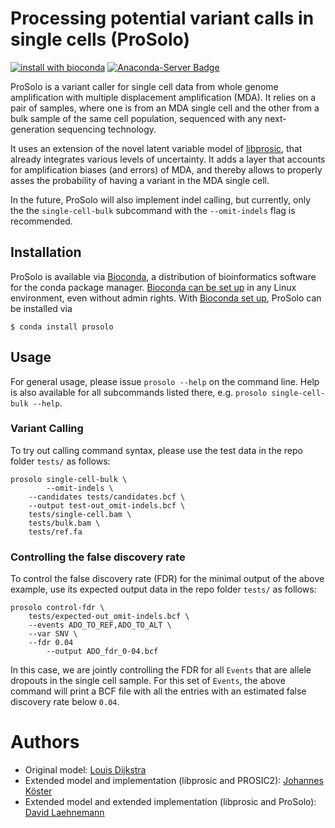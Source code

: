 # Processing potential variant calls in single cells (ProSolo)

[![install with bioconda](https://img.shields.io/badge/install%20with-bioconda-brightgreen.svg?style=flat-square)](http://bioconda.github.io/recipes/prosolo/README.html)
[![Anaconda-Server Badge](https://anaconda.org/bioconda/prosolo/badges/downloads.svg)](http://bioconda.github.io/recipes/prosolo/README.html)

ProSolo is a variant caller for single cell data from whole genome amplification with multiple displacement amplification (MDA). It relies on a pair of samples, where one is from an MDA single cell and the other from a bulk sample of the same cell population, sequenced with any next-generation sequencing technology.

It uses an extension of the novel latent variable model of [libprosic](https://github.com/PROSIC/libprosic), that already integrates various levels of uncertainty. It adds a layer that accounts for amplification biases (and errors) of MDA, and thereby allows to properly asses the probability of having a variant in the MDA single cell.

In the future, ProSolo will also implement indel calling, but currently, only the the `single-cell-bulk` subcommand with the `--omit-indels` flag is recommended.

## Installation

ProSolo is available via [Bioconda](https://bioconda.github.io), a distribution of bioinformatics software for the conda package manager.
[Bioconda can be set up](https://bioconda.github.io/#using-bioconda) in any Linux environment, even without admin rights.
With [Bioconda set up](https://bioconda.github.io/#using-bioconda), ProSolo can be installed via

	$ conda install prosolo

## Usage

For general usage, please issue `prosolo --help` on the command line. Help is also available for all subcommands listed there, e.g. `prosolo single-cell-bulk --help`.

### Variant Calling

To try out calling command syntax, please use the test data in the repo folder `tests/` as follows:
```
prosolo single-cell-bulk \
		--omit-indels \
    --candidates tests/candidates.bcf \
    --output test-out_omit-indels.bcf \
    tests/single-cell.bam \
    tests/bulk.bam \
    tests/ref.fa
```

### Controlling the false discovery rate

To control the false discovery rate (FDR) for the minimal output of the above example, use its expected output data in the repo folder `tests/` as follows:
```
prosolo control-fdr \
    tests/expected-out_omit-indels.bcf \
    --events ADO_TO_REF,ADO_TO_ALT \
    --var SNV \
    --fdr 0.04
		--output ADO_fdr_0-04.bcf
```
In this case, we are jointly controlling the FDR for all `Events` that are allele dropouts in the single cell sample. For this set of `Events`, the above command will print a BCF file with all the entries with an estimated false discovery rate below `0.04`.

# Authors

* Original model: [Louis Dijkstra](https://github.com/louisdijkstra)
* Extended model and implementation (libprosic and PROSIC2): [Johannes Köster](https://johanneskoester.bitbucket.org)
* Extended model and extended implementation (libprosic and ProSolo): [David Laehnemann]()

